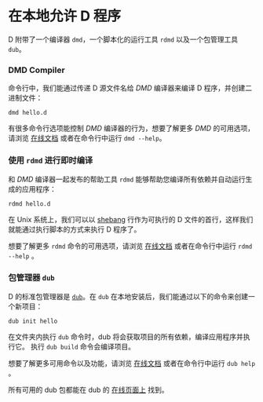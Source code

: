 # 在本地允许 D 程序

D 附带了一个编译器 `dmd`，一个脚本化的运行工具 `rdmd` 以及一个包管理工具 `dub`。

### DMD Compiler

命令行中，我们能通过传递 D 源文件名给 *DMD* 编译器来编译 D 程序，并创建二进制文件：

    dmd hello.d

有很多命令行选项能控制 *DMD* 编译器的行为，想要了解更多 *DMD* 的可用选项，请浏览
 [在线文档](https://dlang.org/dmd.html#switches) 或者在命令行中运行 `dmd --help`。

### 使用 `rdmd` 进行即时编译

和 *DMD* 编译器一起发布的帮助工具 `rdmd` 能够帮助您编译所有依赖并自动运行生成的应用程序：

    rdmd hello.d

在 Unix 系统上，我们可以以 [shebang](https://en.wikipedia.org/wiki/Shebang_(Unix)) 行作为可执行的 D 文件的首行，这样我们就能通过执行脚本的方式来执行 D 程序了。

想要了解更多 `rdmd` 命令的可用选项，请浏览 [在线文档](https://dlang.org/rdmd.html) 或者在命令行中运行 `rdmd --help` 。

### 包管理器 `dub`

D 的标准包管理器是 [`dub`](http://code.dlang.org)。在 `dub` 在本地安装后，我们能通过以下的命令来创建一个新项目：

    dub init hello

在文件夹内执行 `dub` 命令时，dub 将会获取项目的所有依赖，编译应用程序并执行它。
执行 `dub build` 命令会编译项目。

想要了解更多可用命令以及功能，请浏览 [在线文档](https://code.dlang.org/docs/commandline) 或者在命令行中运行 `dub help` 。

所有可用的 dub 包都能在 dub 的 [在线页面上](https://code.dlang.org) 找到。

